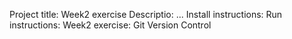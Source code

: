 Project title: Week2 exercise
Descriptio: ...
Install instructions:
Run instructions:
Week2 exercise: Git Version Control
